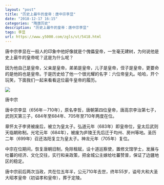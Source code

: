 ```yaml
---
layout: "post"
title: "历史上最牛的皇帝：唐中宗李显"
date: "2018-12-17 16:15"
categories: "隋唐历史"
description: "历史上最牛的皇帝：唐中宗李显"
tags: 李显
url: https://www.y5000.com/zgls/st/5418.html
---
```






唐中宗李显在一般人的印象中他好像就是个傀儡皇帝，一生毫无建树，为何说他是史上最牛的皇帝呢？这是为什么呢？

因为他自己是皇帝，父亲是皇帝，弟弟是皇帝，儿子是皇帝，侄子是皇帝，更要命的是他妈也是皇帝。于是历史给了他一个很光耀的名字：六位帝皇丸。哈哈，开个玩笑，下面我们一起来看看这位最牛皇帝的履历。

![](https://img.y5000.com/uploads/allimg/161117/142QWG7-0.jpg)

唐中宗

唐中宗李显（656年－710年），原名李哲，唐朝第四位皇帝，唐高宗李治第七子，武则天第三子，684年至684年、705年至710年两度在位。

章怀太子李贤被废后，被立为皇太子。弘道元年（683年）即皇帝位，皇太后武则天临朝称制。光宅元年（684年），被废为庐陵王先后迁于均州、房州等地。圣历二年（699年）召还洛阳复立为皇太子。神龙元年（705年）复位。

中宗在位期间，恢复唐朝旧制，免除租赋，设十道巡察使，置修文馆学士，发展与吐蕃的经济、文化交往，实行和亲政策，把金城公主嫁给吐蕃赞普，保证了边疆地区的稳定。

唐中宗前后两次当政，共在位五年半，公元710年去世，终年55岁，谥号大和大圣大昭孝皇帝（初谥孝和皇帝），葬于定陵。
